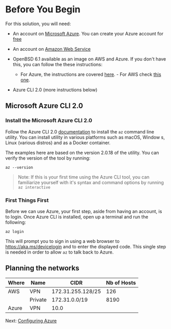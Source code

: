 # Before You Begin

For this solution, you will need:

* An account on [Microsoft Azure](https://azure.microsoft.com). You can
create your Azure account for [free](https://azure.microsoft.com/en-us/free/)
* An account on [Amazon Web Service](https://aws.amazon.com)

* OpenBSD 6.1 available as an image on AWS and Azure. If you don't have this,
you can follow the these instructions:
    - For Azure, the instructions are covered
    [here](https://github.com/dcasati/openbsd-on-azure).  - For AWS check
    [this one](https://github.com/ajacoutot/aws-openbsd).

* Azure CLI 2.0 (more instructions below)

## Microsoft Azure CLI 2.0

### Install the Microsoft Azure CLI 2.0

Follow the Azure CLI 2.0 [documentation](https://docs.microsoft.com/en-us/cli/azure/install-azure-cli) to install the `az` command line utility. You can install utility in various platforms such as macOS, Window
s, Linux (various distros) and as a Docker container.

The examples here are based on the version 2.0.18 of the utility. You can verify the version of the tool by running:

```
az --version
```

> Note: If this is your first time using the Azure CLI tool, you can familiarize yourself with it's syntax and command options by running `az interactive`

### First Things First

Before we can use Azure, your first step, aside from having an account, is to login. Once Azure CLI is installed, open up a terminal and run the following:

```
az login
```

This will prompt you to sign in using a web browser to https://aka.ms/devicelogin and to enter the displayed code. This single step is needed in order to allow `az` to talk back to Azure.

## Planning the networks

| Where | Name | CIDR | Nb of Hosts
|- | - | - | -
| AWS | VPN | 172.31.255.128/25 | 126
| | Private | 172.31.0.0/19 | 8190 
| Azure | VPN | 10.0
Next: [Configuring Azure](02-configuring-azure.md)